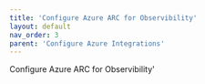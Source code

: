 ```yaml
---
title: 'Configure Azure ARC for Observibility'
layout: default
nav_order: 3
parent: 'Configure Azure Integrations'
---
```


Configure Azure ARC for Observibility'